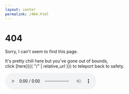 ```yaml
---
layout: center
permalink: /404.html
---
```


# 404

Sorry, I can't seem to find this page.

It's pretty chill here but you've gone out of bounds,<br>click [here]({{ "/" | relative_url }}) to teleport back to safety.


<!-- <figure> -->
  <audio controls src="/assets/audio/secret-song.mp3">
    <a href="/assets/audio/secret-song.mp3"></a>
  </audio>
  <!-- <figcaption><small>Listen to the T-Rex:</small></figcaption>
</figure> -->


<!-- <div class="mt3">
  <a href="{{ site.baseurl }}/" class="button button-blue button-big"></a>
</div> -->
